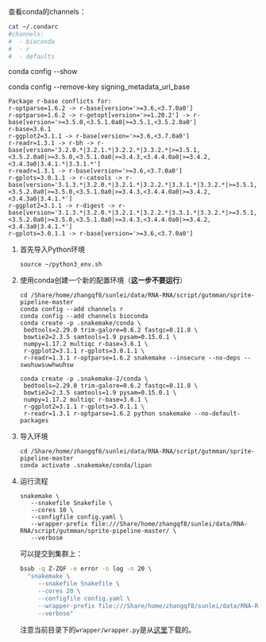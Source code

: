 查看conda的channels：

```bash
cat ~/.condarc
#channels:
#  - bioconda
#  - r
#  - defaults
```

conda config --show

conda config --remove-key signing_metadata_url_base



```
Package r-base conflicts for:
r-optparse=1.6.2 -> r-base[version='>=3.6,<3.7.0a0']
r-optparse=1.6.2 -> r-getopt[version='>=1.20.2'] -> r-base[version='>=3.5.0,<3.5.1.0a0|>=3.5.1,<3.5.2.0a0']
r-base=3.6.1
r-ggplot2=3.1.1 -> r-base[version='>=3.6,<3.7.0a0']
r-readr=1.3.1 -> r-bh -> r-base[version='3.2.0.*|3.2.1.*|3.2.2.*|3.3.2.*|>=3.5.1,<3.5.2.0a0|>=3.5.0,<3.5.1.0a0|>=3.4.3,<3.4.4.0a0|>=3.4.2,<3.4.3a0|3.4.1.*|3.3.1.*']
r-readr=1.3.1 -> r-base[version='>=3.6,<3.7.0a0']
r-gplots=3.0.1.1 -> r-catools -> r-base[version='3.1.3.*|3.2.0.*|3.2.1.*|3.2.2.*|3.3.1.*|3.3.2.*|>=3.5.1,<3.5.2.0a0|>=3.5.0,<3.5.1.0a0|>=3.4.3,<3.4.4.0a0|>=3.4.2,<3.4.3a0|3.4.1.*']
r-ggplot2=3.1.1 -> r-digest -> r-base[version='3.1.3.*|3.2.0.*|3.2.1.*|3.2.2.*|3.3.1.*|3.3.2.*|>=3.5.1,<3.5.2.0a0|>=3.5.0,<3.5.1.0a0|>=3.4.3,<3.4.4.0a0|>=3.4.2,<3.4.3a0|3.4.1.*']
r-gplots=3.0.1.1 -> r-base[version='>=3.6,<3.7.0a0']
```



1. 首先导入Python环境

   ```shell
   source ~/python3_env.sh 
   ```

2. 使用conda创建一个新的配置环境（**这一步不要运行**）

   ```shell
   cd /Share/home/zhangqf8/sunlei/data/RNA-RNA/script/gutmman/sprite-pipeline-master
   conda config --add channels r
   conda config --add channels bioconda
   conda create -p .snakemake/conda \
   	bedtools=2.29.0 trim-galore=0.6.2 fastqc=0.11.8 \
   	bowtie2=2.3.5 samtools=1.9 pysam=0.15.0.1 \
   	numpy=1.17.2 multiqc r-base=3.6.1 \
   	r-ggplot2=3.1.1 r-gplots=3.0.1.1 \
   	r-readr=1.3.1 r-optparse=1.6.2 snakemake --insecure --no-deps --swuhuwsuwhwuhsw
   
   conda create -p .snakemake-2/conda \
   	bedtools=2.29.0 trim-galore=0.6.2 fastqc=0.11.8 \
   	bowtie2=2.3.5 samtools=1.9 pysam=0.15.0.1 \
   	numpy=1.17.2 multiqc r-base=3.6.1 \
   	r-ggplot2=3.1.1 r-gplots=3.0.1.1 \
   	r-readr=1.3.1 r-optparse=1.6.2 python snakemake --no-default-packages
   ```

3. 导入环境

   ```shell
   cd /Share/home/zhangqf8/sunlei/data/RNA-RNA/script/gutmman/sprite-pipeline-master
   conda activate .snakemake/conda/lipan
   ```

4. 运行流程

   ```shell
   snakemake \
      --snakefile Snakefile \
      --cores 10 \
      --configfile config.yaml \
      --wrapper-prefix file:///Share/home/zhangqf8/sunlei/data/RNA-RNA/script/gutmman/sprite-pipeline-master/ \
      --verbose
   ```

   可以提交到集群上：

   ```bash
   bsub -q Z-ZQF -e error -o log -n 20 \
     "snakemake \
        --snakefile Snakefile \
        --cores 20 \
        --configfile config.yaml \
        --wrapper-prefix file:///Share/home/zhangqf8/sunlei/data/RNA-RNA/script/gutmman/sprite-pipeline-master/ \
        --verbose"
   ```

   注意当前目录下的`wrapper/wrapper.py`是从[这里](https://bitbucket.org/snakemake/snakemake-wrappers/src/master/bio/cutadapt/se/wrapper.py)下载的。

